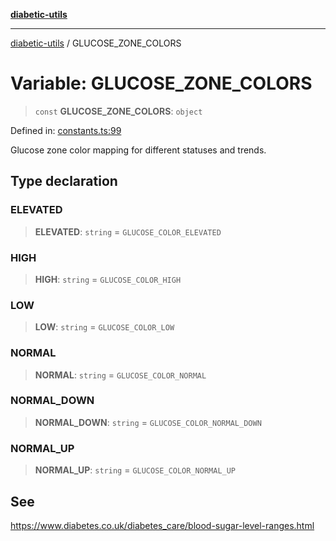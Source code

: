 [**diabetic-utils**](../README.md)

***

[diabetic-utils](../globals.md) / GLUCOSE\_ZONE\_COLORS

# Variable: GLUCOSE\_ZONE\_COLORS

> `const` **GLUCOSE\_ZONE\_COLORS**: `object`

Defined in: [constants.ts:99](https://github.com/marklearst/diabetic-utils/blob/0d03b5cd2e2b5edbf58275075cc81d8df31ac230/src/constants.ts#L99)

Glucose zone color mapping for different statuses and trends.

## Type declaration

### ELEVATED

> **ELEVATED**: `string` = `GLUCOSE_COLOR_ELEVATED`

### HIGH

> **HIGH**: `string` = `GLUCOSE_COLOR_HIGH`

### LOW

> **LOW**: `string` = `GLUCOSE_COLOR_LOW`

### NORMAL

> **NORMAL**: `string` = `GLUCOSE_COLOR_NORMAL`

### NORMAL\_DOWN

> **NORMAL\_DOWN**: `string` = `GLUCOSE_COLOR_NORMAL_DOWN`

### NORMAL\_UP

> **NORMAL\_UP**: `string` = `GLUCOSE_COLOR_NORMAL_UP`

## See

https://www.diabetes.co.uk/diabetes_care/blood-sugar-level-ranges.html
